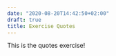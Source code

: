 ```yaml
---
date: "2020-08-20T14:42:50+02:00"
draft: true
title: Exercise Quotes
---
```


This is the quotes exercise!